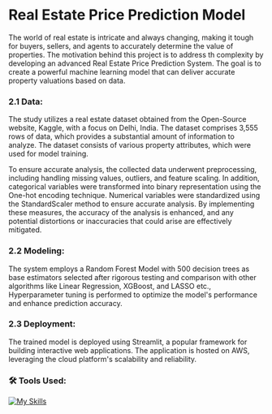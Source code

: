# Real Estate Price Prediction Model

The world of real estate is intricate and always changing, making it tough for buyers, sellers, and agents to accurately determine the value of properties. The motivation behind this project is to address th complexity by developing an advanced Real Estate Price Prediction System. The goal is to create a powerful machine learning model that can deliver accurate property valuations based on data.

### 2.1 Data: 

The study utilizes a real estate dataset obtained from the Open-Source website, Kaggle, with a focus on Delhi, India. The dataset comprises 3,555 rows of data, which provides a substantial amount of information to analyze. The dataset consists of various property attributes, which were used for model training. 

To ensure accurate analysis, the collected data underwent preprocessing, including handling missing values, outliers, and feature scaling. In addition, categorical variables were transformed into binary representation using the One-hot encoding technique. Numerical variables were standardized using the StandardScaler method to ensure accurate analysis. By implementing these measures, the accuracy of the analysis is enhanced, and any potential distortions or inaccuracies that could arise are effectively mitigated. 

### 2.2 Modeling: 

The system employs a Random Forest Model with 500 decision trees as base estimators selected after rigorous testing and comparison with other algorithms like Linear Regression, XGBoost, and LASSO etc., Hyperparameter tuning is performed to optimize the model's performance and enhance prediction accuracy. 

### 2.3 Deployment: 

The trained model is deployed using Streamlit, a popular framework for building interactive web applications. The application is hosted on AWS, leveraging the cloud platform's scalability and reliability. 

### 🛠️ Tools Used:

[![My Skills](https://skillicons.dev/icons?i=aws,py&perline=3)](https://skillicons.dev)
